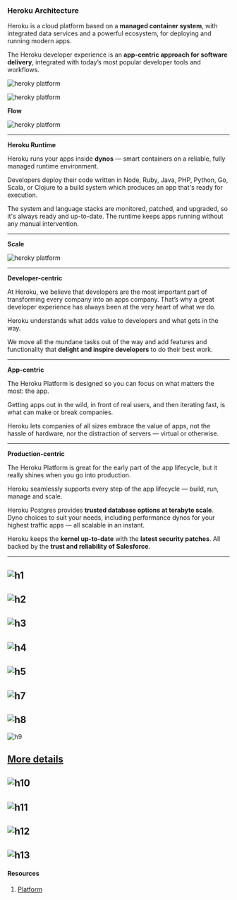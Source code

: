 ### Heroku Architecture

Heroku is a cloud platform based on a **managed container system**, with integrated data services and a powerful ecosystem, for deploying and running modern apps. 

The Heroku developer experience is an **app-centric approach for software delivery**, integrated with today’s most popular developer tools and workflows.

![heroky platform](img/hplatform.png)

![heroky platform](img/heroku-arch-2.png)

 
 <div style="page-break-after: always;"></div>

**Flow**

![heroky platform](img/heroku-arch-2.gif)

----

**Heroku Runtime**

Heroku runs your apps inside **dynos** — smart containers on a reliable, fully managed runtime environment.

Developers deploy their code written in Node, Ruby, Java, PHP, Python, Go, Scala, or Clojure to a build system which produces an app that's ready for execution. 

The system and language stacks are monitored, patched, and upgraded, so it's always ready and up-to-date. The runtime keeps apps running without any manual intervention.

-----

**Scale**

![heroky platform](img/heroku-scale-1.gif)

-----

**Developer-centric**

At Heroku, we believe that developers are the most important part of transforming every company into an apps company. That’s why a great developer experience has always been at the very heart of what we do. 

Heroku understands what adds value to developers and what gets in the way. 

We move all the mundane tasks out of the way and add features and functionality that **delight and inspire developers** to do their best work.

-----

**App-centric**

The Heroku Platform is designed so you can focus on what matters the most: the app. 

Getting apps out in the wild, in front of real users, and then iterating fast, is what can make or break companies. 

Heroku lets companies of all sizes embrace the value of apps, not the hassle of hardware, nor the distraction of servers — virtual or otherwise.


-----

**Production-centric**

The Heroku Platform is great for the early part of the app lifecycle, but it really shines when you go into production. 

Heroku seamlessly supports every step of the app lifecycle — build, run, manage and scale. 

Heroku Postgres provides **trusted database options at terabyte scale**. Dyno choices to suit your needs, including performance dynos for your highest traffic apps — all scalable in an instant.

 Heroku keeps the **kernel up-to-date** with the **latest security patches**. All backed by the **trust and reliability of Salesforce**.

-----

![h1](img/h1.png)
----

![h2](img/h2.png)
----

![h3](img/h3.png)
----


![h4](img/h4.png)
----


![h5](img/h5.png)
----




![h7](img/h7.png)
----


![h8](img/h8.png)
----

![h9](img/h9.png)

[More details](ps.md)
----

![h10](img/h10.png)
----


![h11](img/h11.png)
----

![h12](img/h12.png)
----
![h13](img/h13.png)
----


#### Resources

1. [Platform](https://www.heroku.com/platform)

